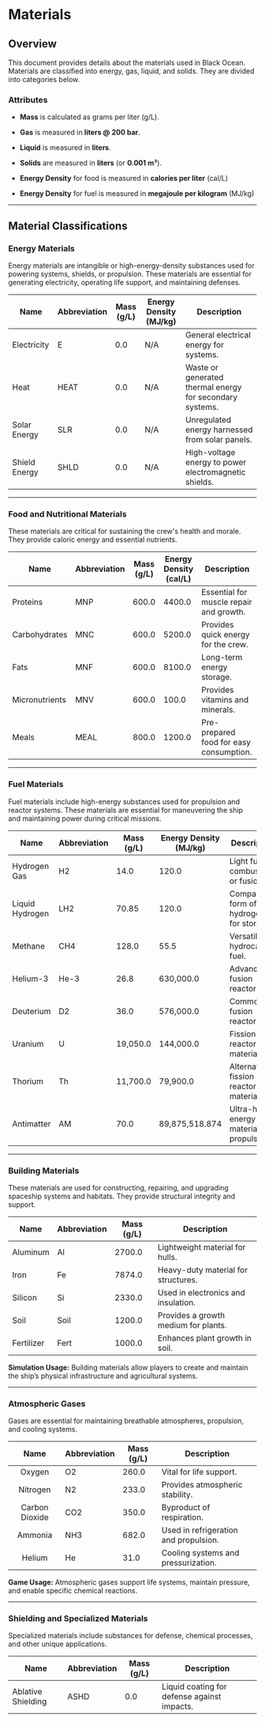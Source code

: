 ﻿# Materials

## Overview
This document provides details about the materials used in Black Ocean. Materials are classified into energy, gas, liquid, and solids. They are divided into categories below.

### Attributes
* **Mass** is calculated as grams per liter (g/L).

* **Gas** is measured in **liters @ 200 bar**.
* **Liquid** is measured in **liters**.
* **Solids** are measured in **liters** (or **0.001 m³**).

* **Energy Density** for food is measured in **calories per liter** (cal/L)
* **Energy Density** for fuel is measured in **megajoule per kilogram** (MJ/kg)

---

## Material Classifications

### **Energy Materials**
Energy materials are intangible or high-energy-density substances used for powering systems, shields, or propulsion. These materials are essential for generating electricity, operating life support, and maintaining defenses.

| Name                | Abbreviation | Mass (g/L) | Energy Density (MJ/kg)  | Description                                              |
|---------------------|--------------|------------|-------------------------|----------------------------------------------------------|
| Electricity         | E            | 0.0        | N/A                     | General electrical energy for systems.                   |
| Heat                | HEAT         | 0.0        | N/A                     | Waste or generated thermal energy for secondary systems. |
| Solar Energy        | SLR          | 0.0        | N/A                     | Unregulated energy harnessed from solar panels.          |
| Shield Energy       | SHLD         | 0.0        | N/A                     | High-voltage energy to power electromagnetic shields.    |

---

### **Food and Nutritional Materials**
These materials are critical for sustaining the crew's health and morale. They provide caloric energy and essential nutrients.

| Name            | Abbreviation | Mass (g/L) | Energy Density (cal/L) | Description                              |
|-----------------|--------------|------------|------------------------|------------------------------------------|
| Proteins        | MNP          | 600.0      | 4400.0                 | Essential for muscle repair and growth.  |
| Carbohydrates   | MNC          | 600.0      | 5200.0                 | Provides quick energy for the crew.      |
| Fats            | MNF          | 600.0      | 8100.0                 | Long-term energy storage.                |
| Micronutrients  | MNV          | 600.0      | 100.0                  | Provides vitamins and minerals.          |
| Meals           | MEAL         | 800.0      | 1200.0                 | Pre-prepared food for easy consumption.  |

---

### **Fuel Materials**
Fuel materials include high-energy substances used for propulsion and reactor systems. These materials are essential for maneuvering the ship and maintaining power during critical missions.

| Name            | Abbreviation | Mass (g/L) | Energy Density (MJ/kg) | Description                                |
|-----------------|--------------|------------|------------------------|--------------------------------------------|
| Hydrogen Gas    | H2           | 14.0       | 120.0                  | Light fuel for combustion or fusion.       |
| Liquid Hydrogen | LH2          | 70.85      | 120.0                  | Compact form of hydrogen for storage.      |
| Methane         | CH4          | 128.0      | 55.5                   | Versatile hydrocarbon fuel.                |
| Helium-3        | He-3         | 26.8       | 630,000.0              | Advanced fusion reactor fuel.              |
| Deuterium       | D2           | 36.0       | 576,000.0              | Common fusion reactor fuel.                |
| Uranium         | U            | 19,050.0   | 144,000.0              | Fission reactor material.                  |
| Thorium         | Th           | 11,700.0   | 79,900.0               | Alternative fission reactor material.      |
| Antimatter      | AM           | 70.0       | 89,875,518.874         | Ultra-high-energy material for propulsion. |

---

### **Building Materials**
These materials are used for constructing, repairing, and upgrading spaceship systems and habitats. They provide structural integrity and support.

| Name         | Abbreviation | Mass (g/L) | Description                           |
|--------------|--------------|------------|---------------------------------------|
| Aluminum     | Al           | 2700.0     | Lightweight material for hulls.       |
| Iron         | Fe           | 7874.0     | Heavy-duty material for structures.   |
| Silicon      | Si           | 2330.0     | Used in electronics and insulation.   |
| Soil         | Soil         | 1200.0     | Provides a growth medium for plants.  |
| Fertilizer   | Fert         | 1000.0     | Enhances plant growth in soil.        |

**Simulation Usage:** Building materials allow players to create and maintain the ship’s physical infrastructure and agricultural systems.

---

### **Atmospheric Gases**
Gases are essential for maintaining breathable atmospheres, propulsion, and cooling systems.

|       Name       | Abbreviation | Mass (g/L) | Description                            |
|:----------------:|--------------|------------|----------------------------------------|
|      Oxygen      | O2           | 260.0      | Vital for life support.                |
|     Nitrogen     | N2           | 233.0      | Provides atmospheric stability.        |
|  Carbon Dioxide  | CO2          | 350.0      | Byproduct of respiration.              |
|     Ammonia      | NH3          | 682.0      | Used in refrigeration and propulsion.  |
|      Helium      | He           | 31.0       | Cooling systems and pressurization.    |

**Game Usage:** Atmospheric gases support life systems, maintain pressure, and enable specific chemical reactions.

---

### **Shielding and Specialized Materials**
Specialized materials include substances for defense, chemical processes, and other unique applications.

| Name                 | Abbreviation | Mass (g/L) | Description                                 |
|----------------------|--------------|------------|---------------------------------------------|
| Ablative Shielding   | ASHD         | 0.0        | Liquid coating for defense against impacts. |
